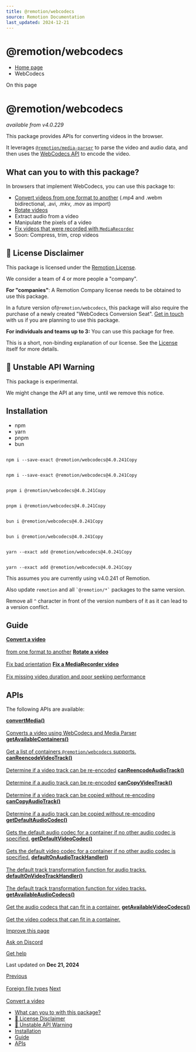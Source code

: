 ```yaml
---
title: @remotion/webcodecs
source: Remotion Documentation
last_updated: 2024-12-21
---
```


# @remotion/webcodecs

- [Home page](/)
- WebCodecs

On this page

# @remotion/webcodecs

_available from v4.0.229_

This package provides APIs for converting videos in the browser.

It leverages [`@remotion/media-parser`](/docs/media-parser) to parse the video and audio data, and then uses the [WebCodecs API](https://developer.mozilla.org/en-US/docs/Web/API/WebCodecs_API) to encode the video.

## What can you to with this package? [​](\#what-can-you-to-with-this-package "Direct link to What can you to with this package?")

In browsers that implement WebCodecs, you can use this package to:

- [Convert videos from one format to another](/docs/webcodecs/convert-a-video) (.mp4 and .webm bidirectional, .avi, .mkv, .mov as import)
- [Rotate videos](/docs/webcodecs/rotate-a-video)
- Extract audio from a video
- Manipulate the pixels of a video
- [Fix videos that were recorded with `MediaRecorder`](/docs/webcodecs/fix-mediarecorder-video)
- Soon: Compress, trim, crop videos

## 💼 License Disclaimer [​](\#-license-disclaimer "Direct link to 💼 License Disclaimer")

This package is licensed under the [Remotion License](/docs/license).

We consider a team of 4 or more people a "company".

**For "companies"**: A Remotion Company license needs to be obtained to use this package.

In a future version of`@remotion/webcodecs`, this package will also require the purchase of a newly created "WebCodecs Conversion Seat". [Get in touch](/contact) with us if you are planning to use this package.

**For individuals and teams up to 3:** You can use this package for free.

This is a short, non-binding explanation of our license. See the [License](/docs/license) itself for more details.

## 🚧 Unstable API Warning [​](\#-unstable-api-warning "Direct link to 🚧 Unstable API Warning")

This package is experimental.

We might change the API at any time, until we remove this notice.

## Installation [​](\#installation "Direct link to Installation")

- npm
- yarn
- pnpm
- bun

```

npm i --save-exact @remotion/webcodecs@4.0.241Copy
```

```

npm i --save-exact @remotion/webcodecs@4.0.241Copy
```

```

pnpm i @remotion/webcodecs@4.0.241Copy
```

```

pnpm i @remotion/webcodecs@4.0.241Copy
```

```

bun i @remotion/webcodecs@4.0.241Copy
```

```

bun i @remotion/webcodecs@4.0.241Copy
```

```

yarn --exact add @remotion/webcodecs@4.0.241Copy
```

```

yarn --exact add @remotion/webcodecs@4.0.241Copy
```

This assumes you are currently using v4.0.241 of Remotion.

Also update `remotion` and all `` `@remotion/*` `` packages to the same version.

Remove all `^` character in front of the version numbers of it as it can lead to a version conflict.

## Guide [​](\#guide "Direct link to Guide")

[**Convert a video** \
\
from one format to another](/docs/webcodecs/convert-a-video) [**Rotate a video** \
\
Fix bad orientation](/docs/webcodecs/rotate-a-video) [**Fix a MediaRecorder video** \
\
Fix missing video duration and poor seeking performance](/docs/webcodecs/fix-mediarecorder-video)

## APIs [​](\#apis "Direct link to APIs")

The following APIs are available:

[**convertMedia()** \
\
Converts a video using WebCodecs and Media Parser](/docs/webcodecs/convert-media) [**getAvailableContainers()** \
\
Get a list of containers `@remotion/webcodecs` supports.](/docs/webcodecs/get-available-containers) [**canReencodeVideoTrack()** \
\
Determine if a video track can be re-encoded](/docs/webcodecs/can-reencode-video-track) [**canReencodeAudioTrack()** \
\
Determine if a audio track can be re-encoded](/docs/webcodecs/can-reencode-audio-track) [**canCopyVideoTrack()** \
\
Determine if a video track can be copied without re-encoding](/docs/webcodecs/can-copy-video-track) [**canCopyAudioTrack()** \
\
Determine if a audio track can be copied without re-encoding](/docs/webcodecs/can-copy-audio-track) [**getDefaultAudioCodec()** \
\
Gets the default audio codec for a container if no other audio codec is specified.](/docs/webcodecs/get-default-audio-codec) [**getDefaultVideoCodec()** \
\
Gets the default video codec for a container if no other audio codec is specified.](/docs/webcodecs/get-default-video-codec) [**defaultOnAudioTrackHandler()** \
\
The default track transformation function for audio tracks.](/docs/webcodecs/default-on-audio-track-handler) [**defaultOnVideoTrackHandler()** \
\
The default track transformation function for video tracks.](/docs/webcodecs/default-on-video-track-handler) [**getAvailableAudioCodecs()** \
\
Get the audio codecs that can fit in a container.](/docs/webcodecs/get-available-audio-codecs) [**getAvailableVideoCodecs()** \
\
Get the video codecs that can fit in a container.](/docs/webcodecs/get-available-video-codecs)

[Improve this page](https://github.com/remotion-dev/remotion/edit/main/packages/docs/docs/webcodecs/index.mdx)

[Ask on Discord](https://remotion.dev/discord)

[Get help](/docs/get-help)

Last updated on **Dec 21, 2024**

[Previous\
\
Foreign file types](/docs/media-parser/foreign-file-types) [Next\
\
Convert a video](/docs/webcodecs/convert-a-video)

- [What can you to with this package?](#what-can-you-to-with-this-package)
- [💼 License Disclaimer](#-license-disclaimer)
- [🚧 Unstable API Warning](#-unstable-api-warning)
- [Installation](#installation)
- [Guide](#guide)
- [APIs](#apis)

